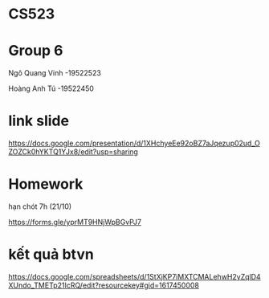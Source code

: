 # CS523
# Group 6
Ngô Quang Vinh -19522523

Hoàng Anh Tú -19522450
# link slide

https://docs.google.com/presentation/d/1XHchyeEe92oBZ7aJqezup02ud_OZOZCk0hYKTQ1YJx8/edit?usp=sharing

# Homework

hạn chót 7h (21/10)

https://forms.gle/yprMT9HNjWpBGvPJ7

# kết quả btvn

https://docs.google.com/spreadsheets/d/1StXjKP7iMXTCMALehwH2yZqlD4XUndo_TMETp21IcRQ/edit?resourcekey#gid=1617450008
